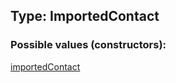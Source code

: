 ## Type: ImportedContact  

### Possible values (constructors):

[importedContact](../constructors/importedContact.md)  

